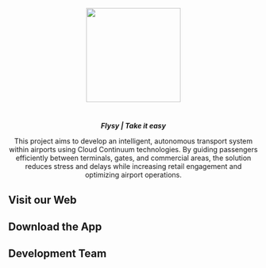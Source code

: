 <p align="center">
<img src="https://github.com/user-attachments/assets/690bc985-3570-4d79-8680-40d76cfc0ad3" height="190">
</p>

<h1 align="center">
</h1>
<p align="center"><i><b> Flysy | Take it easy </b></i></p>
<p align="center">
This project aims to develop an intelligent, autonomous transport system within airports using Cloud Continuum technologies. By guiding passengers efficiently between terminals, gates, and commercial areas, the solution reduces stress and delays while increasing retail engagement and optimizing airport operations.
<p>

## Visit our Web


## Download the App

## Development Team


